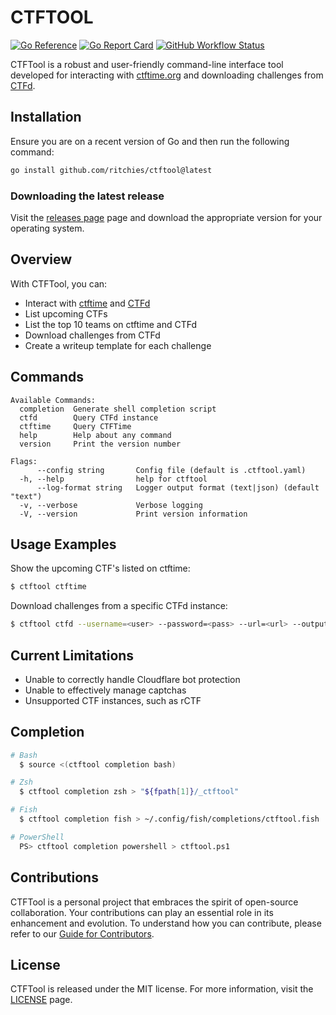 # CTFTOOL

[![Go Reference](https://pkg.go.dev/badge/github.com/ritchies/ctftool.svg)](https://pkg.go.dev/github.com/ritchies/ctftool)
[![Go Report Card](https://goreportcard.com/badge/github.com/ritchies/ctftool)](https://goreportcard.com/report/github.com/ritchies/ctftool)
[![GitHub Workflow Status](https://img.shields.io/github/actions/workflow/status/ritchies/ctftool/tests.yml?branch=main&label=Tests&logo=github%20actions&logoColor=fff)](https://github.com/RitchieS/ctftool/actions/workflows/tests.yml)

CTFTool is a robust and user-friendly command-line interface tool developed for interacting with [ctftime.org](https://ctftime.org) and downloading challenges from [CTFd](https://ctfd.io).

## Installation

Ensure you are on a recent version of Go and then run the following command:

```bash
go install github.com/ritchies/ctftool@latest
```

### Downloading the latest release

Visit the [releases page](https://github.com/ritchies/ctftool/releases/latest) page and download the appropriate version for your operating system.

## Overview

With CTFTool, you can:

- Interact with [ctftime](https://ctftime.org) and [CTFd](https://ctfd.io)
- List upcoming CTFs
- List the top 10 teams on ctftime and CTFd
- Download challenges from CTFd
- Create a writeup template for each challenge

## Commands

```plain
Available Commands:
  completion  Generate shell completion script
  ctfd        Query CTFd instance
  ctftime     Query CTFTime
  help        Help about any command
  version     Print the version number

Flags:
      --config string       Config file (default is .ctftool.yaml)
  -h, --help                help for ctftool
      --log-format string   Logger output format (text|json) (default "text")
  -v, --verbose             Verbose logging
  -V, --version             Print version information
```

## Usage Examples

Show the upcoming CTF's listed on ctftime:

```bash
$ ctftool ctftime
```

Download challenges from a specific CTFd instance:

```bash
$ ctftool ctfd --username=<user> --password=<pass> --url=<url> --output=<output>
```

## Current Limitations

- Unable to correctly handle Cloudflare bot protection
- Unable to effectively manage captchas
- Unsupported CTF instances, such as rCTF

## Completion

```bash
# Bash
  $ source <(ctftool completion bash)

# Zsh
  $ ctftool completion zsh > "${fpath[1]}/_ctftool"

# Fish
  $ ctftool completion fish > ~/.config/fish/completions/ctftool.fish

# PowerShell
  PS> ctftool completion powershell > ctftool.ps1
```

## Contributions

CTFTool is a personal project that embraces the spirit of open-source collaboration. Your contributions can play an essential role in its enhancement and evolution. To understand how you can contribute, please refer to our [Guide for Contributors](https://github.com/ritchies/ctftool/blob/master/CONTRIBUTING.md).

## License

CTFTool is released under the MIT license. For more information, visit the [LICENSE](https://github.com/ritchies/ctftool/blob/master/LICENSE) page.
